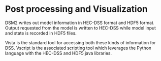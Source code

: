 # Post processing and Visualization

DSM2 writes out model information in HEC-DSS format and HDF5 format.
Output requested from the model is written to HEC-DSS while model input
and state is recorded in HDF5 files.

  

Vista is the standard tool for accessing both these kinds of information
for DSS. Vscript is the associated scripting tool which leverages the
Python language with the HEC-DSS and HDF5 java libraries.

  

